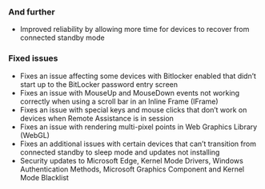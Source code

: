 ### And further
- Improved reliability by allowing more time for devices to recover from connected standby mode

### Fixed issues
- Fixes an issue affecting some devices with Bitlocker enabled that didn’t start up to the BitLocker password entry screen
- Fixes an issue with MouseUp and MouseDown events not working correctly when using a scroll bar in an Inline Frame (IFrame)
- Fixes an issue with special keys and mouse clicks that don’t work on devices when Remote Assistance is in session
- Fixes an issue with rendering multi-pixel points in Web Graphics Library (WebGL)
- Fixes an additional issues with certain devices that can’t transition from connected standby to sleep mode and updates not installing
- Security updates to Microsoft Edge, Kernel Mode Drivers, Windows Authentication Methods, Microsoft Graphics Component and Kernel Mode Blacklist